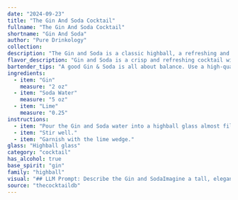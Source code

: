 ```yaml
---
date: "2024-09-23"
title: "The Gin And Soda Cocktail"
fullname: "The Gin And Soda Cocktail"
shortname: "Gin And Soda"
author: "Pure Drinkology"
collection:
description: "The Gin and Soda is a classic highball, a refreshing and simple cocktail family known for its tall, chilled format.  Its origins likely date back to the 19th century, when gin was widely enjoyed and soda water became popular. "
flavor_description: "Gin and Soda is a crisp and refreshing cocktail with a bright, citrusy character. The gin's juniper and botanical flavors are balanced by the clean, bubbly soda water, while the lime adds a tart and juicy touch. The overall taste profile is clean, dry, and invigorating, perfect for a light and refreshing drink. "
bartender_tips: "A good Gin & Soda is all about balance. Use a high-quality gin with a distinct character. Fill your glass with ice first, then add the gin and a good squeeze of fresh lime juice. Top with chilled soda water, keeping the bubbles lively. Garnish with a lime wheel and enjoy the refreshing simplicity! "
ingredients:
  - item: "Gin"
    measure: "2 oz"
  - item: "Soda Water"
    measure: "5 oz"
  - item: "Lime"
    measure: "0.25"
instructions:
  - item: "Pour the Gin and Soda water into a highball glass almost filled with ice cubes."
  - item: "Stir well."
  - item: "Garnish with the lime wedge."
glass: "Highball glass"
category: "cocktail"
has_alcohol: true
base_spirit: "gin"
family: "highball"
visual: "## LLM Prompt: Describe the Gin and SodaImagine a tall, elegant glass filled with ice. The crystal clarity of the ice is slightly obscured by a pale, shimmering liquid - gin, its subtle juniper notes just visible in the light. Above the gin, a cascade of effervescent soda water rises, creating a playful, bubbly texture. A thin sliver of lime, expertly squeezed, floats on the surface, its vibrant green contrasting beautifully with the clear drink. The rim of the glass is lightly frosted, hinting at the refreshing coolness within. Describe the overall appearance of this Gin and Soda, paying close attention to the color, texture, and any visual details that evoke its refreshing nature. "
source: "thecocktaildb"
---
```


